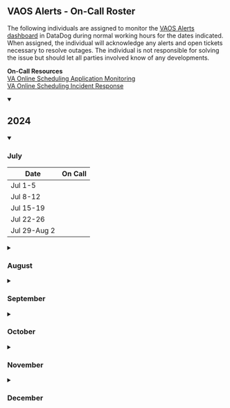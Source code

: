 ## VAOS Alerts - On-Call Roster
The following individuals are assigned to monitor the [VAOS Alerts dashboard](https://vagov.ddog-gov.com/dashboard/7t4-7fw-pgj/vaos-alerts?from_ts=1687974286009&to_ts=1688147086009&live=true) in DataDog during normal working hours for the dates indicated.  When assigned, the individual will acknowledge any alerts and open tickets necessary to resolve outages.  The individual is not responsible for solving the issue but should let all parties involved know of any developments.  

**On-Call Resources**  
[VA Online Scheduling Application Monitoring](https://github.com/department-of-veterans-affairs/va.gov-team/tree/master/products/health-care/appointments/va-online-scheduling/engineering/application-monitoring)  
[VA Online Scheduling Incident Response](https://github.com/department-of-veterans-affairs/va.gov-team/tree/master/products/health-care/appointments/va-online-scheduling/engineering/incident_response)

<details open>
  <summary>
    
## 2024
  </summary>
  
  <details open>
  <summary>
    
### July
  </summary>
  
  | Date | On Call |
  |------------|--------------------|
  |Jul 1-5  ||
  |Jul 8-12 ||
  |Jul 15-19||
  |Jul 22-26||
  |Jul 29-Aug 2|
 </details>

 <details>
  <summary>
    
### August
  </summary>
  
  | Date | On Call |
  |------------|--------------------|
  |Aug 5-9||
  |Aug 12-16||
  |Aug 19-23||
  |Aug 26-30||
 </details>
 
 <details>
  <summary>
    
### September
  </summary>
  
  | Date | On Call |
  |------------|--------------------|
  |Sep 2-6||
  |Sep 9-13||
  |Sep 16-20||
  |Sep 23-27||
  |Sep 30-Oct 4||
 </details>

 <details>
  <summary>
    
### October
  </summary>
  
  | Date | On Call |
  |------------|--------------------|
  |Oct 7-11||
  |Oct 14-18||
  |Oct 21-25||
  |Oct 28-Nov 1||
 </details>

 <details>
  <summary>
    
### November
  </summary>
  
  | Date | On Call |
  |------------|--------------------|
  |Nov 4-8||
  |Nov 11-15||
  |Nov 18-22||
  |Nov 25-29||
 </details>

 <details>
  <summary>
    
### December
  </summary>
  
  | Date | On Call |
  |------------|--------------------|
  |Dec 2-6||
  |Dec 9-13||
  |Dec 16-20||
  |Dec 30-Jan 3||
 </details>

</details>
